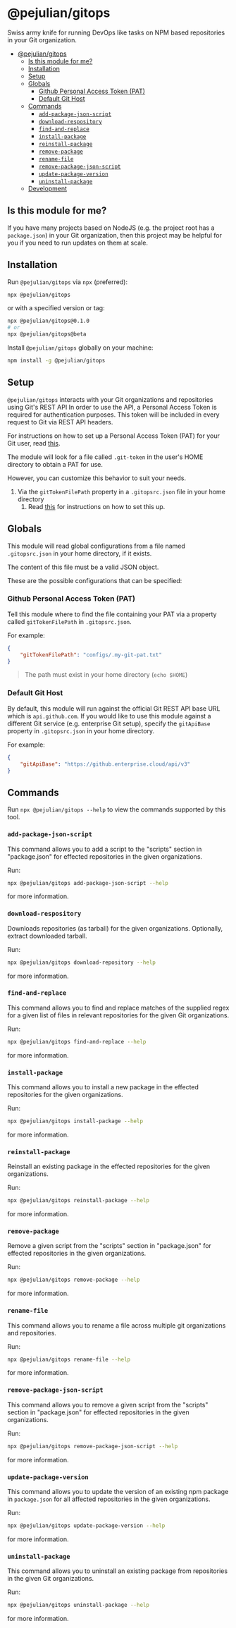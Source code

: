 # @pejulian/gitops

Swiss army knife for running DevOps like tasks on NPM based repositories in your Git organization.

<!-- TOC -->

-   [@pejulian/gitops](#@pejulian/gitops)
    -   [Is this module for me?](#is-this-module-for-me)
    -   [Installation](#installation)
    -   [Setup](#setup)
    -   [Globals](#globals)
        -   [Github Personal Access Token (PAT)](#github-personal-access-token-pat)
        -   [Default Git Host](#default-git-host)
    -   [Commands](#commands)
        -   [`add-package-json-script`](#add-package-json-script)
        -   [`download-respository`](#download-respository)
        -   [`find-and-replace`](#find-and-replace)
        -   [`install-package`](#install-package)
        -   [`reinstall-package`](#reinstall-package)
        -   [`remove-package`](#remove-package)
        -   [`rename-file`](#rename-file)
        -   [`remove-package-json-script`](#remove-package-json-script)
        -   [`update-package-version`](#update-package-version)
        -   [`uninstall-package`](#uninstall-package)
    -   [Development](#development)

<!-- /TOC -->

## Is this module for me?

If you have many projects based on NodeJS (e.g. the project root has a `package.json`) in your Git organization, then this project may be helpful for you if you need to run updates on them at scale.

## Installation

Run `@pejulian/gitops` via `npx` (preferred):

```bash
npx @pejulian/gitops
```

or with a specified version or tag:

```bash
npx @pejulian/gitops@0.1.0
# or
npx @pejulian/gitops@beta
```

Install `@pejulian/gitops` globally on your machine:

```bash
npm install -g @pejulian/gitops
```

## Setup

`@pejulian/gitops` interacts with your Git organizations and repositories using Git's REST API In order to use the API, a Personal Access Token is required for authentication purposes. This token will be included in every request to Git via REST API headers.

For instructions on how to set up a Personal Access Token (PAT) for your Git user, read [this](https://docs.github.com/en/authentication/keeping-your-account-and-data-secure/creating-a-personal-access-token).

The module will look for a file called `.git-token` in the user's HOME directory to obtain a PAT for use.

However, you can customize this behavior to suit your needs.

1. Via the `gitTokenFilePath` property in a `.gitopsrc.json` file in your home directory
    1. Read [this](#github-personal-access-token) for instructions on how to set this up.

## Globals

This module will read global configurations from a file named `.gitopsrc.json` in your home directory, if it exists.

The content of this file must be a valid JSON object.

These are the possible configurations that can be specified:

### Github Personal Access Token (PAT)

Tell this module where to find the file containing your PAT via a property called `gitTokenFilePath` in `.gitopsrc.json`.

For example:

```json
{
    "gitTokenFilePath": "configs/.my-git-pat.txt"
}
```

> The path must exist in your home directory (`echo $HOME`)

### Default Git Host

By default, this module will run against the official Git REST API base URL which is `api.github.com`. If you would like to use this module against a different Git service (e.g. enterprise Git setup), specify the `gitApiBase` property in `.gitopsrc.json` in your home directory.

For example:

```json
{
    "gitApiBase": "https://github.enterprise.cloud/api/v3"
}
```

## Commands

Run `npx @pejulian/gitops --help` to view the commands supported by this tool.

### `add-package-json-script`

This command allows you to add a script to the "scripts" section in "package.json" for effected repositories in the given organizations.

Run:

```bash
npx @pejulian/gitops add-package-json-script --help
```

for more information.

### `download-respository`

Downloads repositories (as tarball) for the given organizations. Optionally, extract downloaded tarball.

Run:

```bash
npx @pejulian/gitops download-repository --help
```

for more information.

### `find-and-replace`

This command allows you to find and replace matches of the supplied regex for a given list of files in relevant repositories for the given Git organizations.

Run:

```bash
npx @pejulian/gitops find-and-replace --help
```

for more information.

### `install-package`

This command allows you to install a new package in the effected repositories for the given organizations.

Run:

```bash
npx @pejulian/gitops install-package --help
```

for more information.

### `reinstall-package`

Reinstall an existing package in the effected repositories for the given organizations.

Run:

```bash
npx @pejulian/gitops reinstall-package --help
```

for more information.

### `remove-package`

Remove a given script from the "scripts" section in "package.json" for effected repositories in the given organizations.

Run:

```bash
npx @pejulian/gitops remove-package --help
```

for more information.

### `rename-file`

This command allows you to rename a file across multiple git organizations and repositories.

Run:

```bash
npx @pejulian/gitops rename-file --help
```

for more information.

### `remove-package-json-script`

This command allows you to remove a given script from the "scripts" section in "package.json" for effected repositories in the given organizations.

Run:

```bash
npx @pejulian/gitops remove-package-json-script --help
```

for more information.

### `update-package-version`

This command allows you to update the version of an existing npm package in `package.json` for all affected repositories in the given organizations.

Run:

```bash
npx @pejulian/gitops update-package-version --help
```

for more information.

### `uninstall-package`

This command allows you to uninstall an existing package from repositories in the given Git organizations.

Run:

```bash
npx @pejulian/gitops uninstall-package --help
```

for more information.
